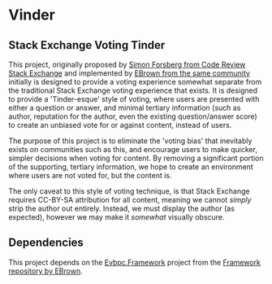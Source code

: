 # Vinder
## Stack Exchange Voting Tinder

This project, originally proposed by [Simon Forsberg from Code Review Stack Exchange](https://codereview.stackexchange.com/users/31562/simon-forsberg) and implemented by [EBrown from the same community](https://codereview.stackexchange.com/users/73844/ebrown) initially is designed to provide a voting experience somewhat separate from the traditional Stack Exchange voting experience that exists. It is designed to provide a 'Tinder-esque' style of voting, where users are presented with either a question or answer, and minimal tertiary information (such as author, reputation for the author, even the existing question/answer score) to create an unbiased vote for or against content, instead of users.

The purpose of this project is to eliminate the 'voting bias' that inevitably exists on communities such as this, and encourage users to make quicker, simpler decisions when voting for content. By removing a significant portion of the supporting, tertiary information, we hope to create an environment where users are not voted for, but the content is.

The only caveat to this style of voting technique, is that Stack Exchange requires CC-BY-SA attribution for all content, meaning we cannot *simply* strip the author out entirely. Instead, we must display the author (as expected), however we may make it *somewhat* visually obscure.

## Dependencies

This project depends on the [Evbpc.Framework](https://github.com/EBrown8534/Framework/tree/master/Evbpc.Framework) project from the [Framework repository by EBrown](https://github.com/EBrown8534/Framework).

